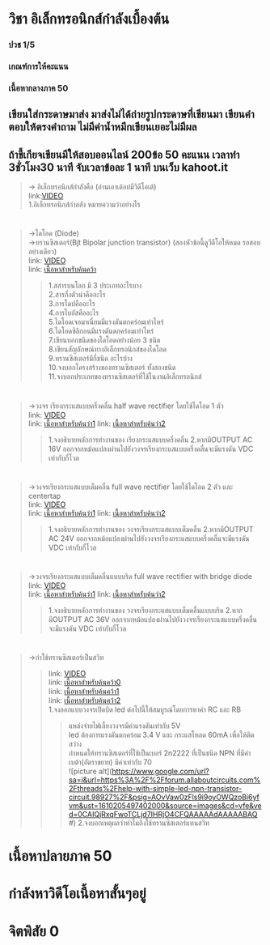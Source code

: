 # วิชา อิเล็กทรอนิกส์กำลังเบื้องต้น <br />
### ปวช 1/5 <br />
### เกณฑ์การให้คะแนน <br />
 ### เนื้อหากลางภาค 50 <br />
##	เขียนใส่กระดาษมาส่ง มาส่งไม่ได้ถ่ายรูปกระดาษที่เขียนมา เขียนคำตอบให้ตรงคำถาม ไม่มีค่าน้ำหมึกเขียนเยอะไม่มีผล <br />
##	ถ้าขี้เกียจเขียนมีให้สอบออนไลน์ 200ข้อ 50 คะแนน  เวลาทำ 3ชั่วโมง30 นาที จับเวลาข้อละ 1 นาที บนเว็บ kahoot.it <br />
> -> อิเล็กทรอนิกส์กำลังคือ (อ่านเอาเด้อบ่มีวิดีโอเด้) <br />
 link:[VIDEO](https://images-se-ed.com/ws/Storage/PDF/978616/083/9786160831074PDF.pdf) <br />
 1.อิเล็กทรอนิกส์กำลลัง หมายความว่าอย่างไร <br />
#
> ->ไดโอด (Diode) <br />
> ->ทรานซิสเตอร์(Bjt Bipolar junction transistor) (สองหัวข้อนี้ดูวีดีโอให้หมด รอสอบอย่างเดียว) <br />
 link: [VIDEO](https://www.youtube.com/watch?v=s7oauMyWPnU) <br />
 link: [เนื้อหาสำหรับค้นคว้า](http://www.g-tech.ac.th/vdo/ELECTRICdoc/วิชาช่าง/E-BOOK%20BASIC%20ELECTRIC%20AND%20ELECTRONICS/อุปกรณ์อิเล็กทรอนิกส์/บทที่%202%20ไดโอด.pdf) <br />
>> 1.สสารบนโลก มี 3 ประเภทอะไรบาง <br />
>> 2.สารกึ่งตัวนำคืออะไร <br />
>> 3.การโดปคืออะไร <br />
>> 4.การไบอัสคืออะไร <br />
>> 5.ไดโอดเจอมาเนี่ยมมีแรงดันตกคร่อมเท่าไหร่ <br />
>> 6.ไดโอดซิลิกอนมีแรงดันตกคร่อมเท่าไหร่ <br />
>> 7.เขียนบอกชนิดของไดโอดอย่างน้อย 3 ชนิด <br />
>> 8.เขียนสัญลักษณ์ทางอิเล็กทรอนิกส์ของไดโอด <br />
>> 9.ทรานซิสเตอร์มีกี่ชนิด อะไรบ้าง <br />
>> 10.จงบอกโครงสร้างของทรานซิสเตอร์ ทั้งสองชนิด <br />
>> 11.จงบอกประเภทของทรานซิสเตอร์ที่ใช้ในงานอิเล็กทรอนิกส์ <br />
#
> ->วงจร เรียงกระแสแบบครึ่งคลื่น half wave rectifier โดยใช้ไดโอด 1 ตัว <br />
link: [VIDEO](https://www.youtube.com/watch?v=wICw-4dLmTs) <br />
link: [เนื้อหาสำหรับค้นว่า1](http://www.g-tech.ac.th/vdo/ELECTRICdoc/วิชาช่าง/E-BOOK%20BASIC%20ELECTRIC%20AND%20ELECTRONICS/อุปกรณ์อิเล็กทรอนิกส์และวงจร/บทที่%202%20วงจรเรียงกระแส.pdf) <bt />
link: [เนื้อหาสำหรับค้นว่า2](https://powerelectronics-21052112.blogspot.com/2019/05/rectifier-circuit.html) <bt />
>> 1.จงอธิบายหลักการทำงานของ เรียงกระแสแบบครึ่งคลื่น
>> 2.หากมีOUTPUT AC 16V ออกจากหม้อแปลงผ่านไปยังวงจรเรียงกระแสแบบครึ่งคลื่นจะมีแรงดัน VDC เท่ากับกี่โวล
#
> ->วงจรเรียงกระแสแบบเต็มคลื่น full wave rectifier โดยใช้ไดโอด 2 ตัว และ centertap  <br />
link: [VIDEO](https://www.youtube.com/watch?v=wMcPNPMOgjc) <br />
link: [เนื้อหาสำหรับค้นว่า1](http://www.g-tech.ac.th/vdo/ELECTRICdoc/วิชาช่าง/E-BOOK%20BASIC%20ELECTRIC%20AND%20ELECTRONICS/อุปกรณ์อิเล็กทรอนิกส์และวงจร/บทที่%202%20วงจรเรียงกระแส.pdf) <bt />
link: [เนื้อหาสำหรับค้นว่า2](https://powerelectronics-21052112.blogspot.com/2019/05/rectifier-circuit.html) <bt />
>> 1.จงอธิบายหลักการทำงานของ วงจรเรียงกระแสแบบเต็มคลื่น
>> 2.หากมีOUTPUT AC 24V ออกจากหม้อแปลงผ่านไปยังวงจรเรียงกระแสแบบครึ่งคลื่นจะมีแรงดัน VDC เท่ากับกี่โวล
#
> ->วงจรเรียงกระแสแบบเต็มคลื่นแบบบริด full wave rectifier with bridge diode <br />
link: [VIDEO](https://www.youtube.com/watch?v=VO1giThjsCU) <br />
link: [เนื้อหาสำหรับค้นว่า1](http://www.g-tech.ac.th/vdo/ELECTRICdoc/วิชาช่าง/E-BOOK%20BASIC%20ELECTRIC%20AND%20ELECTRONICS/อุปกรณ์อิเล็กทรอนิกส์และวงจร/บทที่%202%20วงจรเรียงกระแส.pdf) <bt />
link: [เนื้อหาสำหรับค้นว่า2](https://powerelectronics-21052112.blogspot.com/2019/05/rectifier-circuit.html) <bt />
>> 1.จงอธิบายหลักการทำงานของ วงจรเรียงกระแสแบบเต็มคลื่นแบบบริด
>> 2.หากมีOUTPUT AC 36V ออกจากหม้อแปลงผ่านไปยังวงจรเรียงกระแสแบบครึ่งคลื่นจะมีแรงดัน VDC เท่ากับกี่โวล
#
> ->กำใช้ทรานซิสเตอร์เป็นสวิท <br />
>> link: [VIDEO](https://www.youtube.com/watch?v=X1Ux1noN0w4) <br /> 
>> link: [เนื้อหาสำหรับค้นคว้า0](https://www.cpe.ku.ac.th/~yuen/204471/device/diode_transistor/transistor.htm) <br />
>> link: [เนื้อหาสำหรับค้นคว้า1](https://commandronestore.com/learning/transistor001.php) <br />
>> link: [เนื้อหาสำหรับค้นคว้า2](http://icelectronic.com/beginner/study/trancirc.htm) <br />
>> 1.จงออกแบบวงจรเปิดบิด led ต่อไปนี้ให้สมบูรณ์โดยการหาค่า RC และ RB <br />
>>> แหล่งจ่ายไฟเลี้ยงวงจรมีค่าแรงดันเท่ากับ 5V  <br />
>>> led ต้องการแรงดันตกคร่อม 3.4 V และ กระแสโหลด 60mA เพื่อให้ติดสว่าง <br />
>>> กำหนดให้ทรานซิสเตอร์ที่ใช้เป็นเบอร์ 2n2222 ที่เป็นชนิด NPN ที่มีค่าเบต้า(อัตราขยาย) มีค่าเท่ากับ 70 <br />
>>> ![picture alt](https://www.google.com/url?sa=i&url=https%3A%2F%2Fforum.allaboutcircuits.com%2Fthreads%2Fhelp-with-simple-led-npn-transistor-circuit.98927%2F&psig=AOvVaw0zFls9i9oyOWQzoBi6yfvm&ust=1610205497402000&source=images&cd=vfe&ved=0CAIQjRxqFwoTCLjd7IHRjO4CFQAAAAAdAAAAABAQ
#)
>> 2.จงบอกเหตุผลว่าทำไมถึงใช้ทรานซิสเตอร์แทนสวิท <br />
# เนื้อหาปลายภาค 50 <br />
# กำลังหาวิดีโอเนื้อหาสั้นๆอยู่ <br />
# จิตพิสัย 0 <br />

